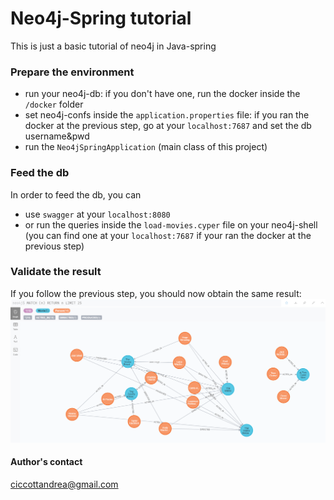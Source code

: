 # Neo4j-Spring tutorial
This is just a basic tutorial of neo4j in Java-spring

### Prepare the environment
- run your neo4j-db: if you don't have one, run the docker inside the `/docker` folder
- set neo4j-confs inside the `application.properties` file: if you ran the docker at the previous step, go at your `localhost:7687` and set the db username&pwd
- run the `Neo4jSpringApplication` (main class of this project)

### Feed the db
In order to feed the db, you can 
- use `swagger` at your `localhost:8080`
- or run the queries inside the `load-movies.cyper` file on your neo4j-shell (you can find one at your `localhost:7687` if your ran the docker at the previous step)

### Validate the result
If you follow the previous step, you should now obtain the same result: ![](https://github.com/cicco94/neo4j-spring/blob/main/src/main/resources/result.PNG)

#### Author's contact
ciccottandrea@gmail.com